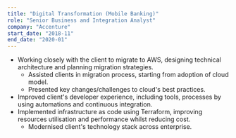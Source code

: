 ```yaml
---
title: "Digital Transformation (Mobile Banking)"
role: "Senior Business and Integration Analyst"
company: "Accenture"
start_date: "2018-11"
end_date: "2020-01"
---
```


- Working closely with the client to migrate to AWS, designing technical architecture and planning migration strategies.
  - Assisted clients in migration process, starting from adoption of cloud model.
  - Presented key changes/challenges to cloud's best practices.
- Improved client's developer experience, including tools, processes by using automations and continuous integration.
- Implemented infrastructure as code using Terraform, improving resources utilisation and performance whilst reducing cost.
  - Modernised client's technology stack across enterprise.
